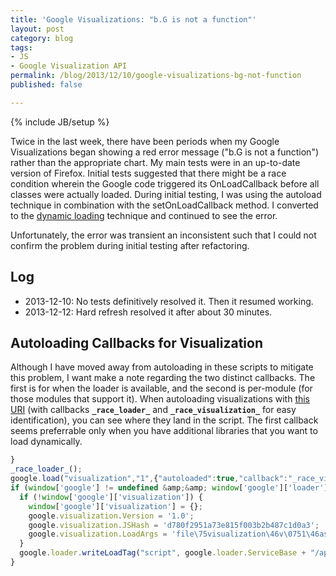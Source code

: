 ```yaml
---
title: 'Google Visualizations: "b.G is not a function"'
layout: post
category: blog
tags:
- JS
- Google Visualization API
permalink: /blog/2013/12/10/google-visualizations-bg-not-function
published: false

---
```

{% include JB/setup %}

Twice in the last week, there have been periods when my Google Visualizations began showing a red error message ("b.G is not a function") rather than the appropriate chart. My main tests were in an up-to-date version of Firefox. Initial tests suggested that there might be a race condition wherein the Google code triggered its OnLoadCallback before all classes were actually loaded. During initial testing, I was using the autoload technique in combination with the setOnLoadCallback method. I converted to the <a href="https://developers.google.com/loader/#Dynamic">dynamic loading</a> technique and continued to see the error.

Unfortunately, the error was transient an inconsistent such that I could not confirm the problem during initial testing after refactoring.

## Log
- 2013-12-10: No tests definitively resolved it. Then it resumed working.</li>
- 2013-12-12: Hard refresh resolved it after about 30 minutes.</li>

## Autoloading Callbacks for Visualization

Although I have moved away from autoloading in these scripts to mitigate this problem, I want make a note regarding the two distinct callbacks. The first is for when the loader is available, and the second is per-module (for those modules that support it). When autoloading visualizations with <a href="https://www.google.com/jsapi?callback=_race_loader_&amp;autoload={%22modules%22%3A[{%22name%22%3A%22visualization%22%2C%22version%22%3A%221%22%2C%22callback%22%3A%22_race_visualization_%22}]}">this URI</a> (with callbacks <strong>`_race_loader_`</strong> and <strong>`_race_visualization_`</strong> for easy identification), you can see where they land in the script. The first callback seems preferrable only when you have additional libraries that you want to load dynamically.
```js
}
_race_loader_();
google.load("visualization","1",{"autoloaded":true,"callback":"_race_visualization_"});
if (window['google'] != undefined &amp;&amp; window['google']['loader'] != undefined) {
  if (!window['google']['visualization']) {
    window['google']['visualization'] = {};
    google.visualization.Version = '1.0';
    google.visualization.JSHash = 'd780f2951a73e815f003b2b487c1d0a3';
    google.visualization.LoadArgs = 'file\75visualization\46v\0751\46async\0752';
  }
  google.loader.writeLoadTag("script", google.loader.ServiceBase + "/api/visualization/1.0/d780f2951a73e815f003b2b487c1d0a3/format+en,default.I.js", true);
}
```
